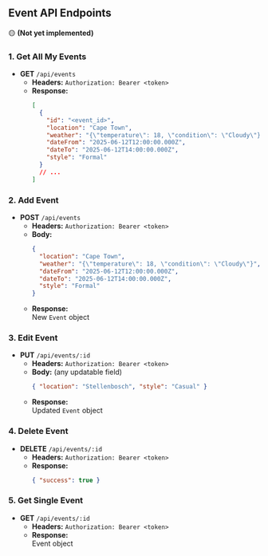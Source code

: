 ## **Event API Endpoints**
🟡 **(Not yet implemented)**
### **1. Get All My Events**
- **GET** `/api/events`
    - **Headers:** `Authorization: Bearer <token>`
    - **Response:**
        ```json
        [
          {
            "id": "<event_id>",
            "location": "Cape Town",
            "weather": "{\"temperature\": 18, \"condition\": \"Cloudy\"}",
            "dateFrom": "2025-06-12T12:00:00.000Z",
            "dateTo": "2025-06-12T14:00:00.000Z",
            "style": "Formal"
          }
          // ...
        ]
        ```

### **2. Add Event**
- **POST** `/api/events`
    - **Headers:** `Authorization: Bearer <token>`
    - **Body:**
        ```json
        {
          "location": "Cape Town",
          "weather": "{\"temperature\": 18, \"condition\": \"Cloudy\"}",
          "dateFrom": "2025-06-12T12:00:00.000Z",
          "dateTo": "2025-06-12T14:00:00.000Z",
          "style": "Formal"
        }
        ```
    - **Response:**  
        New `Event` object

### **3. Edit Event**
- **PUT** `/api/events/:id`
    - **Headers:** `Authorization: Bearer <token>`
    - **Body:** (any updatable field)
        ```json
        { "location": "Stellenbosch", "style": "Casual" }
        ```
    - **Response:**  
        Updated `Event` object

### **4. Delete Event**
- **DELETE** `/api/events/:id`
    - **Headers:** `Authorization: Bearer <token>`
    - **Response:**
        ```json
        { "success": true }
        ```

### **5. Get Single Event**
- **GET** `/api/events/:id`
    - **Headers:** `Authorization: Bearer <token>`
    - **Response:**  
        Event object